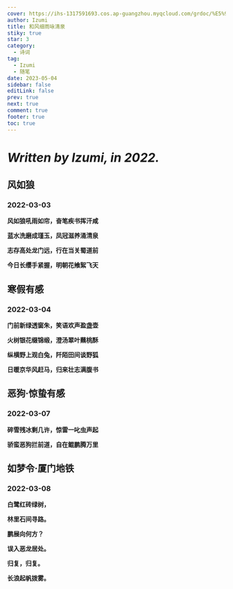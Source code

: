 ```yaml
---
cover: https://ihs-1317591693.cos.ap-guangzhou.myqcloud.com/grdoc/%E5%92%8C%E9%A3%8E%E7%BB%86%E9%9B%A8%E5%92%8F%E6%B8%85%E6%B3%89.jpg
author: Izumi
title: 和风细雨咏清泉
stiky: true
star: 3
category:
  - 诗词
tag:
  - Izumi
  - 随笔
date: 2023-05-04
sidebar: false
editLink: false
prev: true
next: true
comment: true
footer: true
toc: true
---
```



# *Written by Izumi, in 2022.*

## 风如狼

### 2022-03-03

**风如狼吼雨如帘，奋笔疾书挥汗咸**

**蓝水洗磨成瑾玉，凤冠滋养涌清泉**

**志存高处龙门远，行在当关蜀道前**

**今日长缨手紧握，明朝花飨絮飞天**

## 寒假有感

### 2022-03-04

**门前新绿透窗朱，笑语欢声盈盏壶**

**火树银花缀锦缎，澄汤翠叶蘸桃酥**

**纵横野上观白兔，阡陌田间谈野狐**

**日暖京华风赶马，归来壮志满腹书**

## 恶狗·惊蛰有感

### 2022-03-07

**碎雪残冰剩几许，惊雷一叱虫声起**

**骄蛮恶狗拦前道，自在鲲鹏腾万里**

## 如梦令·厦门地铁

### 2022-03-08

**白鹭红砖绿树，**

**林里石间寻路。**

**鹏展向何方？**

**误入恶龙居处。**

**归复，归复。**

**长浪起帆拨雾。**
